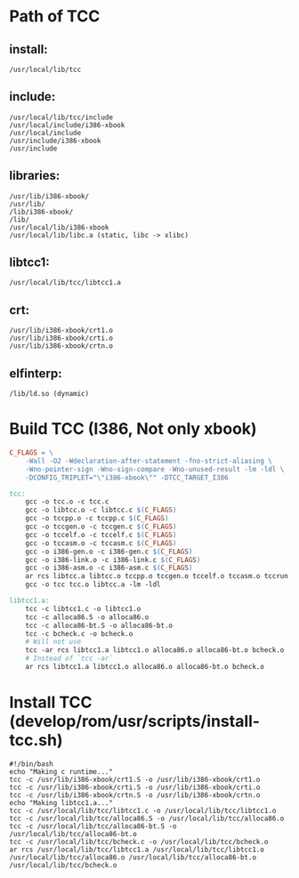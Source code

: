 # Path of TCC
## install:
	/usr/local/lib/tcc
## include:
	/usr/local/lib/tcc/include
	/usr/local/include/i386-xbook
	/usr/local/include
	/usr/include/i386-xbook
	/usr/include
## libraries:
	/usr/lib/i386-xbook/
	/usr/lib/
	/lib/i386-xbook/
	/lib/
	/usr/local/lib/i386-xbook
	/usr/local/lib/libc.a (static, libc -> xlibc)
## libtcc1:
	/usr/local/lib/tcc/libtcc1.a
## crt:
	/usr/lib/i386-xbook/crt1.o
	/usr/lib/i386-xbook/crti.o
	/usr/lib/i386-xbook/crtn.o
## elfinterp:
	/lib/ld.so (dynamic)

# Build TCC (I386, Not only xbook)
```Makefile
C_FLAGS = \
	-Wall -O2 -Wdeclaration-after-statement -fno-strict-aliasing \
	-Wno-pointer-sign -Wno-sign-compare -Wno-unused-result -lm -ldl \
	-DCONFIG_TRIPLET="\"i386-xbook\"" -DTCC_TARGET_I386

tcc:
	gcc -o tcc.o -c tcc.c
	gcc -o libtcc.o -c libtcc.c $(C_FLAGS)
	gcc -o tccpp.o -c tccpp.c $(C_FLAGS)
	gcc -o tccgen.o -c tccgen.c $(C_FLAGS)
	gcc -o tccelf.o -c tccelf.c $(C_FLAGS)
	gcc -o tccasm.o -c tccasm.c $(C_FLAGS)
	gcc -o i386-gen.o -c i386-gen.c $(C_FLAGS)
	gcc -o i386-link.o -c i386-link.c $(C_FLAGS)
	gcc -o i386-asm.o -c i386-asm.c $(C_FLAGS)
	ar rcs libtcc.a libtcc.o tccpp.o tccgen.o tccelf.o tccasm.o tccrun.o i386-gen.o i386-link.o i386-asm.o
	gcc -o tcc tcc.o libtcc.a -lm -ldl

libtcc1.a:
	tcc -c libtcc1.c -o libtcc1.o
	tcc -c alloca86.S -o alloca86.o
	tcc -c alloca86-bt.S -o alloca86-bt.o
	tcc -c bcheck.c -o bcheck.o
	# Will not use
	tcc -ar rcs libtcc1.a libtcc1.o alloca86.o alloca86-bt.o bcheck.o
	# Instead of `tcc -ar`
	ar rcs libtcc1.a libtcc1.o alloca86.o alloca86-bt.o bcheck.o
```
# Install TCC (develop/rom/usr/scripts/install-tcc.sh)
```shell
#!/bin/bash
echo "Making c runtime..."
tcc -c /usr/lib/i386-xbook/crt1.S -o /usr/lib/i386-xbook/crt1.o
tcc -c /usr/lib/i386-xbook/crti.S -o /usr/lib/i386-xbook/crti.o
tcc -c /usr/lib/i386-xbook/crtn.S -o /usr/lib/i386-xbook/crtn.o
echo "Making libtcc1.a..."
tcc -c /usr/local/lib/tcc/libtcc1.c -o /usr/local/lib/tcc/libtcc1.o
tcc -c /usr/local/lib/tcc/alloca86.S -o /usr/local/lib/tcc/alloca86.o
tcc -c /usr/local/lib/tcc/alloca86-bt.S -o /usr/local/lib/tcc/alloca86-bt.o
tcc -c /usr/local/lib/tcc/bcheck.c -o /usr/local/lib/tcc/bcheck.o
ar rcs /usr/local/lib/tcc/libtcc1.a /usr/local/lib/tcc/libtcc1.o /usr/local/lib/tcc/alloca86.o /usr/local/lib/tcc/alloca86-bt.o /usr/local/lib/tcc/bcheck.o
```